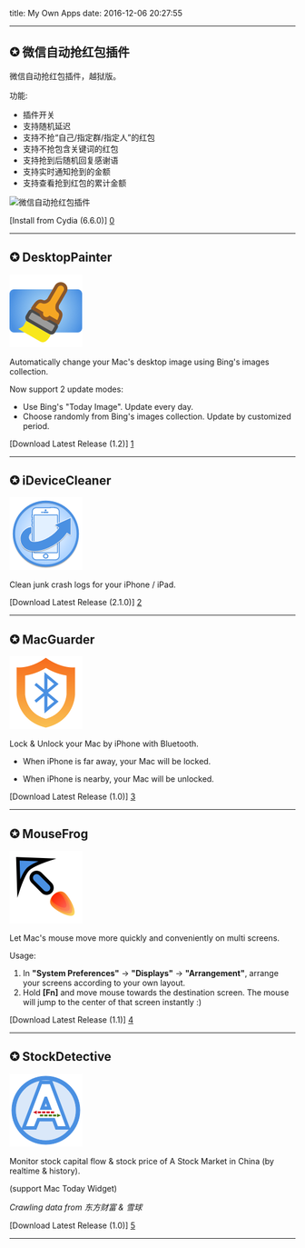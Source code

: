title: My Own Apps
date: 2016-12-06 20:27:55

-----

## ✪ 微信自动抢红包插件

微信自动抢红包插件，越狱版。

功能:

* 插件开关
* 支持随机延迟
* 支持不抢“自己/指定群/指定人”的红包
* 支持不抢包含关键词的红包
* 支持抢到后随机回复感谢语
* 支持实时通知抢到的金额
* 支持查看抢到红包的累计金额

![微信自动抢红包插件](/apps/WeChatRedEnvelop.png)

[Install from Cydia (6.6.0)] [0]

-----

## ✪ DesktopPainter

![DesktopPainter](/apps/DesktopPainter.png)

Automatically change your Mac's desktop image using Bing's images collection.

Now support 2 update modes:

* Use Bing's "Today Image". Update every day.
* Choose randomly from Bing's images collection. Update by customized period.

[Download Latest Release (1.2)] [1]

-----

## ✪ iDeviceCleaner

![iDeviceCleaner](/apps/iDeviceCleaner.png)

Clean junk crash logs for your iPhone / iPad.

[Download Latest Release (2.1.0)] [2]

-----

## ✪ MacGuarder

![MacGuarder](/apps/MacGuarder.png)

Lock & Unlock your Mac by iPhone with Bluetooth.

* When iPhone is far away, your Mac will be locked.

* When iPhone is nearby, your Mac will be unlocked.

[Download Latest Release (1.0)] [3]

-----

## ✪ MouseFrog

![MouseFrog](/apps/MouseFrog.png)

Let Mac's mouse move more quickly and conveniently on multi screens.

Usage:

1. In **"System Preferences"** -> **"Displays"** -> **"Arrangement"**, arrange your screens according to your own layout.
2. Hold **[Fn]** and move mouse towards the destination screen. The mouse will jump to the center of that screen instantly :)

[Download Latest Release (1.1)] [4]

-----

## ✪ StockDetective

![StockDetective](/apps/StockDetective.png)

Monitor stock capital flow & stock price of A Stock Market in China (by realtime & history).

(support Mac Today Widget)

*Crawling data from 东方财富 & 雪球*

[Download Latest Release (1.0)] [5]

-----

[0]: http://cydia.saurik.com/package/com.gokustudio.wechatredenvelop/
[1]: https://github.com/wzqcongcong/DesktopPainter/releases/download/1.2/DesktopPainter.app.zip
[2]: https://github.com/wzqcongcong/MyMobileCleaner/releases/download/2.1.0/iDeviceCleaner.app.zip
[3]: https://github.com/wzqcongcong/MacGuarder/releases/download/1.0/MacGuarder.app.zip
[4]: https://github.com/wzqcongcong/MouseFrog/releases/download/1.1/MouseFrog.app.zip
[5]: https://github.com/wzqcongcong/StockDetective/releases/download/1.0/StockDetective.app.zip
